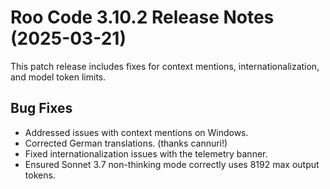 # Roo Code 3.10.2 Release Notes (2025-03-21)

This patch release includes fixes for context mentions, internationalization, and model token limits.

## Bug Fixes

*   Addressed issues with context mentions on Windows.
*   Corrected German translations. (thanks cannuri!)
*   Fixed internationalization issues with the telemetry banner.
*   Ensured Sonnet 3.7 non-thinking mode correctly uses 8192 max output tokens.